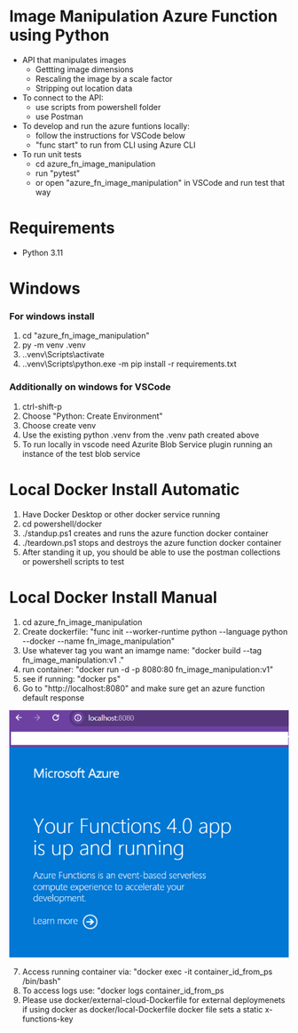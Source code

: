 Image Manipulation Azure Function using Python
==============================================
* API that manipulates images
    * Gettting image dimensions
    * Rescaling the image by a scale factor
    * Stripping out location data
* To connect to the API:
    * use scripts from powershell folder
    * use Postman
* To develop and run the azure funtions locally:
    * follow the instructions for VSCode below
    * "func start" to run from CLI using Azure CLI
* To run unit tests
    * cd azure_fn_image_manipulation
    * run "pytest"
    * or open "azure_fn_image_manipulation" in VSCode and run test that way

Requirements
============
* Python 3.11

Windows
=======
### For windows install
1. cd "azure_fn_image_manipulation"
2. py -m venv .venv
3. .\.venv\Scripts\activate
4. .\.venv\Scripts\python.exe -m pip install -r requirements.txt

### Additionally on windows for VSCode
1. ctrl-shift-p
2. Choose "Python: Create Environment"
3. Choose create venv
4. Use the existing python .venv from the .venv path created above
5. To run locally in vscode need Azurite Blob Service plugin running an instance of the test blob service

Local Docker Install Automatic
==============================
1. Have Docker Desktop or other docker service running
2. cd powershell/docker
3. ./standup.ps1 creates and runs the azure function docker container
4. ./teardown.ps1 stops and destroys the azure function docker container
5. After standing it up, you should be able to use the postman collections or powershell scripts to test

Local Docker Install Manual
===========================
1. cd azure_fn_image_manipulation
2. Create dockerfile: "func init --worker-runtime python --language python --docker --name fn_image_manipulation"
3. Use whatever tag you want an imamge name: "docker build --tag fn_image_manipulation:v1 ."
4. run container: "docker run -d -p 8080:80 fn_image_manipulation:v1"
5. see if running: "docker ps"
6. Go to "http://localhost:8080" and make sure get an azure function default response

![Azure Function Default Response](./docs/images/docker-default-azure-fn-get-response.png)

7. Access running container via: "docker exec -it container_id_from_ps /bin/bash"
8. To access logs use: "docker logs container_id_from_ps
9. Please use docker/external-cloud-Dockerfile for external deploymenets if using docker as docker/local-Dockerfile docker file sets a static x-functions-key

